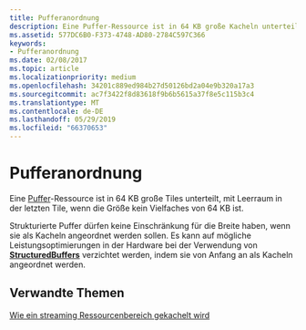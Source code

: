```yaml
---
title: Pufferanordnung
description: Eine Puffer-Ressource ist in 64 KB große Kacheln unterteilt und verfügt über einen leeren Bereich in der letzten Kachel, wenn die Größe keine Potenz von 64 KB ist.
ms.assetid: 577DC6B0-F373-4748-AD80-2784C597C366
keywords:
- Pufferanordnung
ms.date: 02/08/2017
ms.topic: article
ms.localizationpriority: medium
ms.openlocfilehash: 34201c889ed984b27d50126bd2a04e9b320a17a3
ms.sourcegitcommit: ac7f3422f8d83618f9b6b5615a37f8e5c115b3c4
ms.translationtype: MT
ms.contentlocale: de-DE
ms.lasthandoff: 05/29/2019
ms.locfileid: "66370653"
---
```

# <a name="buffer-tiling"></a>Pufferanordnung


Eine [Puffer](introduction-to-buffers.md)-Ressource ist in 64 KB große Tiles unterteilt, mit Leerraum in der letzten Tile, wenn die Größe kein Vielfaches von 64 KB ist.

Strukturierte Puffer dürfen keine Einschränkung für die Breite haben, wenn sie als Kacheln angeordnet werden sollen. Es kann auf mögliche Leistungsoptimierungen in der Hardware bei der Verwendung von [**StructuredBuffers**](https://docs.microsoft.com/windows/desktop/direct3dhlsl/sm5-object-structuredbuffer) verzichtet werden, indem sie von Anfang an als Kacheln angeordnet werden.

## <a name="span-idrelated-topicsspanrelated-topics"></a><span id="related-topics"></span>Verwandte Themen


[Wie ein streaming Ressourcenbereich gekachelt wird](how-a-streaming-resource-s-area-is-tiled.md)

 

 




